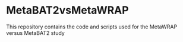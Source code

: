 # MetaBAT2vsMetaWRAP
This repository contains the code and scripts used for the MetaWRAP versus MetaBAT2 study
